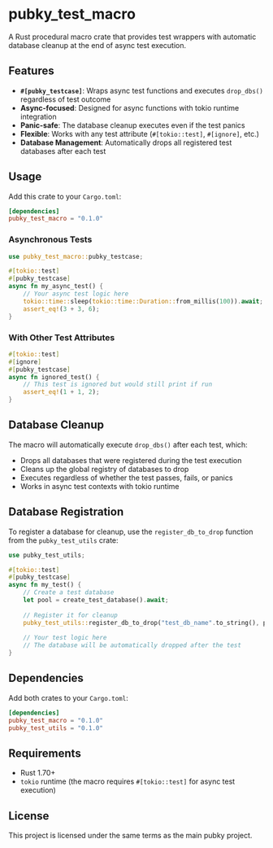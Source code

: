 # pubky_test_macro

A Rust procedural macro crate that provides test wrappers with automatic database cleanup at the end of async test execution.

## Features

- **`#[pubky_testcase]`**: Wraps async test functions and executes `drop_dbs()` regardless of test outcome
- **Async-focused**: Designed for async functions with tokio runtime integration
- **Panic-safe**: The database cleanup executes even if the test panics
- **Flexible**: Works with any test attribute (`#[tokio::test]`, `#[ignore]`, etc.)
- **Database Management**: Automatically drops all registered test databases after each test

## Usage

Add this crate to your `Cargo.toml`:

```toml
[dependencies]
pubky_test_macro = "0.1.0"
```

### Asynchronous Tests

```rust
use pubky_test_macro::pubky_testcase;

#[tokio::test]
#[pubky_testcase]
async fn my_async_test() {
    // Your async test logic here
    tokio::time::sleep(tokio::time::Duration::from_millis(100)).await;
    assert_eq!(3 + 3, 6);
}
```

### With Other Test Attributes

```rust
#[tokio::test]
#[ignore]
#[pubky_testcase]
async fn ignored_test() {
    // This test is ignored but would still print if run
    assert_eq!(1 + 1, 2);
}
```

## Database Cleanup

The macro will automatically execute `drop_dbs()` after each test, which:
- Drops all databases that were registered during the test execution
- Cleans up the global registry of databases to drop
- Executes regardless of whether the test passes, fails, or panics
- Works in async test contexts with tokio runtime

## Database Registration

To register a database for cleanup, use the `register_db_to_drop` function from the `pubky_test_utils` crate:

```rust
use pubky_test_utils;

#[tokio::test]
#[pubky_testcase]
async fn my_test() {
    // Create a test database
    let pool = create_test_database().await;
    
    // Register it for cleanup
    pubky_test_utils::register_db_to_drop("test_db_name".to_string(), pool).unwrap();
    
    // Your test logic here
    // The database will be automatically dropped after the test
}
```

## Dependencies

Add both crates to your `Cargo.toml`:

```toml
[dependencies]
pubky_test_macro = "0.1.0"
pubky_test_utils = "0.1.0"
```

## Requirements

- Rust 1.70+
- `tokio` runtime (the macro requires `#[tokio::test]` for async test execution)

## License

This project is licensed under the same terms as the main pubky project.
